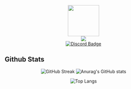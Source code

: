 <div id="ProfileImage" align="center">
  <a href="https://github.com/devloli-main">
    <img src="https://cdn.discordapp.com/attachments/911222549751418890/977571379241164810/Dllbg-modified.png?size=4096" width="100"/>
  </a>
</div>
<div id="Discord-m" align="center">
  <a href="https://discordapp.com/users/800422993897586718" target="_blank">
    <img src="https://discord.c99.nl/widget/theme-4/800422993897586718.png">
  </a>
</div>
<div id="Discord-s" align="center">
  <a href="https://discordapp.com/users/800422993897586718" target="_blank">
    <img src="https://img.shields.io/badge/Discord-red?style=for-the-badge&logo=discord&logoColor=white" alt="Discord Badge"/>
  </a>
</div>

## Github Stats
<div id="Stats-g" align="center">
  
![GitHub Streak](https://github-readme-streak-stats.herokuapp.com?user=devloli-main&theme=tokyonight&hide_border=true&date_format=j%20M%5B%20Y%5D) ![Anurag's GitHub stats](https://github-readme-stats.vercel.app/api?username=devloli-main&show_icons=true&theme=tokyonight&hide_border=true)

![Top Langs](https://github-readme-stats.vercel.app/api/top-langs/?username=devloli-main&layout=compact&theme=tokyonight&hide_border=true)
</div>
